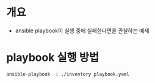 # 개요
* ansible playbook이 실행 중에 실패한다면을 관찰하는 예제

# playbook 실행 방법

```bash
ansible-playbook -i ./inventory playbook.yaml
```
